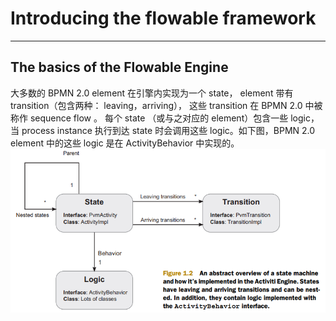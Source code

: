 # Introducing the flowable framework
---

## The basics of the Flowable Engine

大多数的 BPMN 2.0 element 在引擎内实现为一个 state， element 带有 transition（包含两种： leaving，arriving）， 这些 transition 在 BPMN 2.0 中被称作 sequence flow 。 每个 state （或与之对应的 element）包含一些 logic，当 process instance 执行到达 state 时会调用这些 logic。如下图，BPMN 2.0 element 中的这些 logic 是在 ActivityBehavior 中实现的。
![images](../images/flowable-in-action/overview-state-machine.png)
